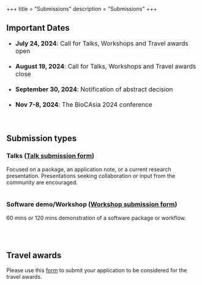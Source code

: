 +++
title = "Submissions"
description = "Submissions"
+++

## Important Dates
<style>
    ul.event-list li {
        margin-bottom: 20px; font-size: 16px; /* Adjust the value as needed */
    }
</style>

<ul class="event-list">
    <li><b>July 24, 2024</b>: Call for Talks, Workshops and Travel awards open</li>
    <li><b>August 19, 2024</b>: Call for Talks, Workshops and Travel awards close</li>
    <li><b>September 30, 2024</b>: Notification of abstract decision</li>
    <!-- <li><b>October 14, 2024</b>: In-person registration closes</li>
    <li><b>October 31, 2024</b>: Virtual registration closes</li> -->
    <li><b>Nov 7-8, 2024</b>: The BioCAsia 2024 conference</li>
    <br>
</ul>

## Submission types

### Talks (<a href="https://forms.office.com/r/ZzXAnaTpDV" target="_blank">Talk submission form</a>)

Focused on a package, an application note, or a current research presentation. Presentations seeking collaboration or input from the community are encouraged.
<br><br>

### Software demo/Workshop (<a href="https://forms.office.com/r/60SPeimHw4" target="_blank">Workshop submission form</a>)
60 mins or 120 mins demonstration of a software package or workflow.

<br><br>

## Travel awards
Please use this <a href="https://forms.office.com/r/ST13XfQiHz" target="_blank">form</a> to submit your application to be considered for the travel awards.
